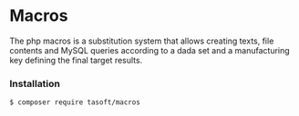 # Macros

The php macros is a substitution system that allows creating texts, file contents and MySQL queries according to a
dada set and a manufacturing key defining the final target results.

### Installation
```bin
$ composer require tasoft/macros
```